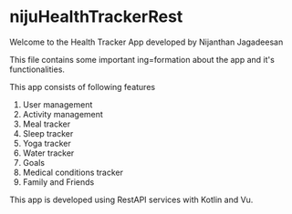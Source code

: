 # nijuHealthTrackerRest

Welcome to the Health Tracker App developed by Nijanthan Jagadeesan

This file contains some important ing=formation about the app and it's functionalities.

This app consists of following features
  1. User management
  2. Activity management
  3. Meal tracker
  4. Sleep tracker
  5. Yoga tracker
  6. Water tracker
  7. Goals
  8. Medical conditions tracker
  9. Family and Friends
  
This app is developed using RestAPI services with Kotlin and Vu.
